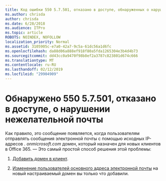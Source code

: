 ```yaml
---
title: Код ошибки 550 5.7.501, отказано в доступе, обнаруженных о нарушении нежелательной почты
ms.author: chrisda
author: chrisda
ms.date: 6/28/2018
ms.audience: ITPro
ms.topic: article
ROBOTS: NOINDEX, NOFOLLOW
localization_priority: Normal
ms.assetid: 3105905c-e7a0-42a7-9c5a-61dc56a1d6fc
ms.openlocfilehash: da88d06a888ef918f80a5fda1265304e3b4d4b73
ms.sourcegitcommit: dd43cc0a9470f98b8ef2a3787c823801d674c666
ms.translationtype: MT
ms.contentlocale: ru-RU
ms.lasthandoff: 02/12/2019
ms.locfileid: "29904909"
---
```

# <a name="550-57501-access-denied-spam-abuse-detected"></a>Обнаружено 550 5.7.501, отказано в доступе, о нарушении нежелательной почты

Как правило, это сообщение появляется, когда пользователям отправлять сообщения электронной почты с помощью исходных IP-адресов *. onmicrosoft.com* домен, который назначен для новых клиентов в Office 365. — Это самый простой способ решения этой проблемы: 
  
1. [Добавить домен в клиент](https://support.office.com/article/6383f56d-3d09-4dcb-9b41-b5f5a5efd611.aspx).
    
2. [Изменение пользователей основного адреса электронной почты](https://support.office.com/article/fb5ac074-e203-4e1f-9843-b9d1a3e03297.aspx) на новый настраиваемый домен вы только что добавили. 
    

